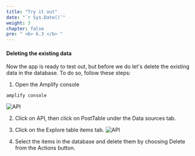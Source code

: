 ```yaml
---
title: "Try it out"
date: "`r Sys.Date()`"
weight: 3
chapter: false
pre: " <b> 6.3 </b> "
---
```


#### Deleting the existing data

Now the app is ready to test out, but before we do let's delete the existing data in the database. To do so, follow these steps:

1. Open the Amplify console

```
amplify console
```

![API](/images/6-photosharingapp/app-01.png)

2. Click on API, then click on PostTable under the Data sources tab.

3. Click on the Explore table items tab.
   ![API](/images/6-photosharingapp/app-02.png)

4. Select the items in the database and delete them by choosing Delete from the Actions button.
